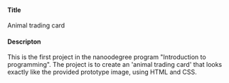 #### Title
Animal trading card

#### Descripton
This is the first project in the nanoodegree program "Introduction to programming". 
The project is to create an 'animal trading card' that looks exactly like the provided prototype image, using HTML and CSS.
